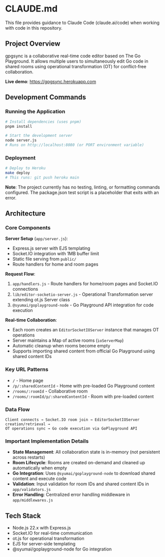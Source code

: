 # CLAUDE.md

This file provides guidance to Claude Code (claude.ai/code) when working with code in this repository.

## Project Overview

gpgsync is a collaborative real-time code editor based on The Go Playground. It allows multiple users to simultaneously edit Go code in shared rooms using operational transformation (OT) for conflict-free collaboration.

**Live demo**: https://gpgsync.herokuapp.com

## Development Commands

### Running the Application
```bash
# Install dependencies (uses pnpm)
pnpm install

# Start the development server
node server.js
# Runs on http://localhost:8080 (or PORT environment variable)
```

### Deployment
```bash
# Deploy to Heroku
make deploy
# This runs: git push heroku main
```

**Note**: The project currently has no testing, linting, or formatting commands configured. The package.json test script is a placeholder that exits with an error.

## Architecture

### Core Components

**Server Setup** (`app/server.js`):
- Express.js server with EJS templating
- Socket.IO integration with 1MB buffer limit
- Static file serving from `public/`
- Route handlers for home and room pages

**Request Flow**:
1. `app/handlers.js` - Route handlers for home/room pages and Socket.IO connections
2. `lib/editor-socketio-server.js` - Operational Transformation server extending ot.js Server class
3. `@syumai/goplayground-node` - Go Playground API integration for code execution

**Real-time Collaboration**:
- Each room creates an `EditorSocketIOServer` instance that manages OT operations
- Server maintains a Map of active rooms (`ioServerMap`)
- Automatic cleanup when rooms become empty
- Supports importing shared content from official Go Playground using shared content IDs

### Key URL Patterns
- `/` - Home page
- `/p/:sharedContentId` - Home with pre-loaded Go Playground content
- `/rooms/:roomId` - Collaborative room
- `/rooms/:roomId/p/:sharedContentId` - Room with pre-loaded content

### Data Flow
```
Client connects → Socket.IO room join → EditorSocketIOServer creation/retrieval → 
OT operations sync → Go code execution via GoPlayground API
```

### Important Implementation Details

- **State Management**: All collaboration state is in-memory (not persistent across restarts)
- **Room Lifecycle**: Rooms are created on-demand and cleaned up automatically when empty
- **Go Integration**: Uses `@syumai/goplayground-node` to download shared content and execute code
- **Validation**: Input validation for room IDs and shared content IDs in `app/validators.js`
- **Error Handling**: Centralized error handling middleware in `app/middlewares.js`

## Tech Stack
- Node.js 22.x with Express.js
- Socket.IO for real-time communication  
- ot.js for operational transformation
- EJS for server-side templating
- @syumai/goplayground-node for Go integration